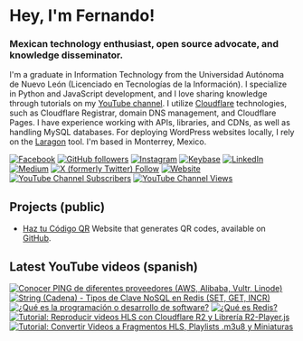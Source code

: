 # Hey, I'm Fernando!

### Mexican technology enthusiast, open source advocate, and knowledge disseminator.
I'm a graduate in Information Technology from the Universidad Autónoma de Nuevo León (Licenciado en Tecnologías de la Información). I specialize in Python and JavaScript development, and I love sharing knowledge through tutorials on my [YouTube channel](https://www.youtube.com/fernandodilland). I utilize [Cloudflare](https://github.com/cloudflare) technologies, such as Cloudflare Registrar, domain DNS management, and Cloudflare Pages. I have experience working with APIs, libraries, and CDNs, as well as handling MySQL databases. For deploying WordPress websites locally, I rely on the [Laragon](https://github.com/leokhoa/laragon) tool. I'm based in Monterrey, Mexico.

[![Facebook](https://img.shields.io/badge/Connect-@fernandodilland-1877F2?style=social&logo=facebook)](https://www.facebook.com/profile.php?id=100076957804767)
[![GitHub followers](https://img.shields.io/github/followers/fernandodilland?label=Follow&style=social)](https://github.com/fernandodilland)
[![Instagram](https://img.shields.io/badge/Follow-@fernandodilland-E4405F?style=social&logo=instagram)](https://instagram.com/fernandodilland)
[![Keybase](https://img.shields.io/badge/Verify-@fernandodilland-33A0FF?style=social&logo=keybase)](https://keybase.io/fernandodilland)
[![LinkedIn](https://img.shields.io/badge/Connect-@fernandodilland-0A66C2?style=social&logo=linkedin)](https://www.linkedin.com/in/fernandodilland)
[![Medium](https://img.shields.io/badge/Read-@fernandodilland-000000?style=social&logo=medium)](https://medium.com/@fernandodilland)
[![X (formerly Twitter) Follow](https://img.shields.io/twitter/follow/fernandodilland?style=social)](https://twitter.com/fernandodilland)
[![Website](https://img.shields.io/badge/Visit-fernandodilland.com-FF7139?style=social&logo=firefox)](https://fernandodilland.com/)
[![YouTube Channel Subscribers](https://img.shields.io/youtube/channel/subscribers/UCvu9lyZixV1Ob06Wvh0dnNw?style=social)](https://www.youtube.com/c/FernandoDilland)
[![YouTube Channel Views](https://img.shields.io/youtube/channel/views/UCvu9lyZixV1Ob06Wvh0dnNw?style=social)](https://www.youtube.com/c/FernandoDilland)

## Projects (public)
- [Haz tu Código QR](https://hazqr.com/) Website that generates QR codes, available on [GitHub](https://github.com/fernandodilland/hazqr).

## Latest YouTube videos (spanish)
<!-- BEGIN YOUTUBE-CARDS -->
[![Conocer PING de diferentes proveedores (AWS, Alibaba, Vultr, Linode)](https://ytcards.demolab.com/?id=W-65P6CLwfI&title=Conocer+PING+de+diferentes+proveedores+%28AWS%2C+Alibaba%2C+Vultr%2C+Linode%29&lang=en&timestamp=1755489751&background_color=%230d1117&title_color=%23ffffff&stats_color=%23dedede&max_title_lines=1&width=250&border_radius=5 "Conocer PING de diferentes proveedores (AWS, Alibaba, Vultr, Linode)")](https://www.youtube.com/watch?v=W-65P6CLwfI)
[![String (Cadena) - Tipos de Clave NoSQL en Redis (SET, GET,  INCR)](https://ytcards.demolab.com/?id=mh8SxxmjtAE&title=String+%28Cadena%29+-+Tipos+de+Clave+NoSQL+en+Redis+%28SET%2C+GET%2C++INCR%29&lang=en&timestamp=1751957414&background_color=%230d1117&title_color=%23ffffff&stats_color=%23dedede&max_title_lines=1&width=250&border_radius=5 "String (Cadena) - Tipos de Clave NoSQL en Redis (SET, GET,  INCR)")](https://www.youtube.com/watch?v=mh8SxxmjtAE)
[![¿Qué es la programación o desarrollo de software?](https://ytcards.demolab.com/?id=pWx5DNQmmus&title=%C2%BFQu%C3%A9+es+la+programaci%C3%B3n+o+desarrollo+de+software%3F&lang=en&timestamp=1751737881&background_color=%230d1117&title_color=%23ffffff&stats_color=%23dedede&max_title_lines=1&width=250&border_radius=5 "¿Qué es la programación o desarrollo de software?")](https://www.youtube.com/watch?v=pWx5DNQmmus)
[![¿Qué es Redis?](https://ytcards.demolab.com/?id=O4lwWwtZQ9g&title=%C2%BFQu%C3%A9+es+Redis%3F&lang=en&timestamp=1751737722&background_color=%230d1117&title_color=%23ffffff&stats_color=%23dedede&max_title_lines=1&width=250&border_radius=5 "¿Qué es Redis?")](https://www.youtube.com/watch?v=O4lwWwtZQ9g)
[![Tutorial: Reproducir videos HLS con Cloudflare R2 y Librería R2-Player.js](https://ytcards.demolab.com/?id=Lki56r7bX5E&title=Tutorial%3A+Reproducir+videos+HLS+con+Cloudflare+R2+y+Librer%C3%ADa+R2-Player.js&lang=en&timestamp=1731250827&background_color=%230d1117&title_color=%23ffffff&stats_color=%23dedede&max_title_lines=1&width=250&border_radius=5 "Tutorial: Reproducir videos HLS con Cloudflare R2 y Librería R2-Player.js")](https://www.youtube.com/watch?v=Lki56r7bX5E)
[![Tutorial: Convertir Videos a Fragmentos HLS, Playlists .m3u8 y Miniaturas](https://ytcards.demolab.com/?id=Y1NFBudw-Tk&title=Tutorial%3A+Convertir+Videos+a+Fragmentos+HLS%2C+Playlists+.m3u8+y+Miniaturas&lang=en&timestamp=1731216903&background_color=%230d1117&title_color=%23ffffff&stats_color=%23dedede&max_title_lines=1&width=250&border_radius=5 "Tutorial: Convertir Videos a Fragmentos HLS, Playlists .m3u8 y Miniaturas")](https://www.youtube.com/watch?v=Y1NFBudw-Tk)
<!-- END YOUTUBE-CARDS -->
